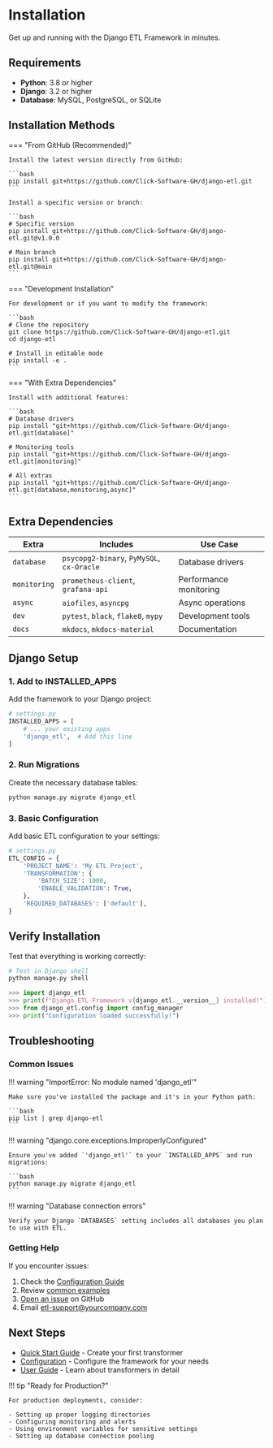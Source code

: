 # Installation

Get up and running with the Django ETL Framework in minutes.

## Requirements

- **Python**: 3.8 or higher
- **Django**: 3.2 or higher
- **Database**: MySQL, PostgreSQL, or SQLite

## Installation Methods

=== "From GitHub (Recommended)"

    Install the latest version directly from GitHub:

    ```bash
    pip install git+https://github.com/Click-Software-GH/django-etl.git
    ```

    Install a specific version or branch:

    ```bash
    # Specific version
    pip install git+https://github.com/Click-Software-GH/django-etl.git@v1.0.0
    
    # Main branch
    pip install git+https://github.com/Click-Software-GH/django-etl.git@main
    ```

=== "Development Installation"

    For development or if you want to modify the framework:

    ```bash
    # Clone the repository
    git clone https://github.com/Click-Software-GH/django-etl.git
    cd django-etl

    # Install in editable mode
    pip install -e .
    ```

=== "With Extra Dependencies"

    Install with additional features:

    ```bash
    # Database drivers
    pip install "git+https://github.com/Click-Software-GH/django-etl.git[database]"
    
    # Monitoring tools
    pip install "git+https://github.com/Click-Software-GH/django-etl.git[monitoring]"
    
    # All extras
    pip install "git+https://github.com/Click-Software-GH/django-etl.git[database,monitoring,async]"
    ```

## Extra Dependencies

| Extra | Includes | Use Case |
|-------|----------|----------|
| `database` | `psycopg2-binary`, `PyMySQL`, `cx-Oracle` | Database drivers |
| `monitoring` | `prometheus-client`, `grafana-api` | Performance monitoring |
| `async` | `aiofiles`, `asyncpg` | Async operations |
| `dev` | `pytest`, `black`, `flake8`, `mypy` | Development tools |
| `docs` | `mkdocs`, `mkdocs-material` | Documentation |

## Django Setup

### 1. Add to INSTALLED_APPS

Add the framework to your Django project:

```python
# settings.py
INSTALLED_APPS = [
    # ... your existing apps
    'django_etl',  # Add this line
]
```

### 2. Run Migrations

Create the necessary database tables:

```bash
python manage.py migrate django_etl
```

### 3. Basic Configuration

Add basic ETL configuration to your settings:

```python
# settings.py
ETL_CONFIG = {
    'PROJECT_NAME': 'My ETL Project',
    'TRANSFORMATION': {
        'BATCH_SIZE': 1000,
        'ENABLE_VALIDATION': True,
    },
    'REQUIRED_DATABASES': ['default'],
}
```

## Verify Installation

Test that everything is working correctly:

```python
# Test in Django shell
python manage.py shell

>>> import django_etl
>>> print(f"Django ETL Framework v{django_etl.__version__} installed!")
>>> from django_etl.config import config_manager
>>> print("Configuration loaded successfully!")
```

## Troubleshooting

### Common Issues

!!! warning "ImportError: No module named 'django_etl'"
    
    Make sure you've installed the package and it's in your Python path:
    
    ```bash
    pip list | grep django-etl
    ```

!!! warning "django.core.exceptions.ImproperlyConfigured"
    
    Ensure you've added `'django_etl'` to your `INSTALLED_APPS` and run migrations:
    
    ```bash
    python manage.py migrate django_etl
    ```

!!! warning "Database connection errors"
    
    Verify your Django `DATABASES` setting includes all databases you plan to use with ETL.

### Getting Help

If you encounter issues:

1. Check the [Configuration Guide](configuration.md)
2. Review [common examples](../examples/basic.md)
3. [Open an issue](https://github.com/Click-Software-GH/django-etl/issues) on GitHub
4. Email [etl-support@yourcompany.com](mailto:etl-support@yourcompany.com)

## Next Steps

- [Quick Start Guide](quickstart.md) - Create your first transformer
- [Configuration](configuration.md) - Configure the framework for your needs
- [User Guide](../user-guide/transformers.md) - Learn about transformers in detail

!!! tip "Ready for Production?"
    
    For production deployments, consider:
    
    - Setting up proper logging directories
    - Configuring monitoring and alerts  
    - Using environment variables for sensitive settings
    - Setting up database connection pooling
